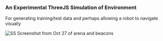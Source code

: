 ### An Experimental ThreeJS Simulation of Environment

For generating training/test data and perhaps allowing a robot to navigate visually

![SS](progress/screen_oct27.png)
Screenshot from Oct 27 of arena and beacons